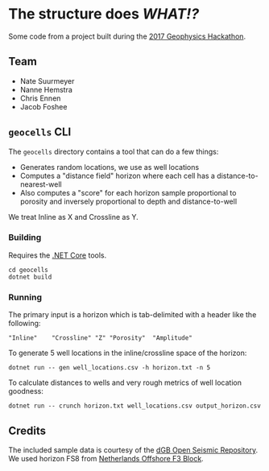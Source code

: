 # The structure does _WHAT!?_

Some code from a project built during the 
[2017 Geophysics Hackathon](https://agilescientific.com/blog/2017/7/24/newsflash-the-geophysics-hackathon-is-back).

## Team

- Nate Suurmeyer
- Nanne Hemstra
- Chris Ennen
- Jacob Foshee

## `geocells` CLI

The `geocells` directory contains a tool that can do a few things:

- Generates random locations, we use as well locations
- Computes a "distance field" horizon where each cell has a distance-to-nearest-well
- Also computes a "score" for each horizon sample proportional to porosity and inversely proportional to depth and distance-to-well

We treat Inline as X and Crossline as Y.

### Building

Requires the [.NET Core](https://www.microsoft.com/net/core) tools.

```
cd geocells
dotnet build
```

### Running

The primary input is a horizon which is tab-delimited with a header like the following:

```
"Inline"	"Crossline"	"Z"	"Porosity"	"Amplitude"
```

To generate 5 well locations in the inline/crossline space of the horizon:

```
dotnet run -- gen well_locations.csv -h horizon.txt -n 5
```

To calculate distances to wells and very rough metrics of well location goodness:

```
dotnet run -- crunch horizon.txt well_locations.csv output_horizon.csv
```

## Credits

The included sample data is courtesy of the [dGB Open Seismic Repository](http://www.opendtect.org/osr/). 
We used horizon FS8 from 
[Netherlands Offshore F3 Block](http://www.opendtect.org/osr/pmwiki.php/Main/NetherlandsOffshoreF3BlockComplete4GB).

